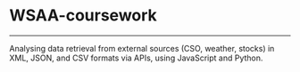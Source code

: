 # WSAA-coursework

***

Analysing data retrieval from external sources (CSO, weather, stocks) in XML, JSON, and CSV formats via APIs, using JavaScript and Python.
